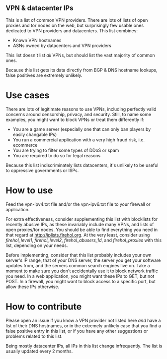 ## VPN & datacenter IPs
This is a list of common VPN providers. There are lots of lists of open proxies and tor nodes on the web, but surprisingly few usable ones dedicated to VPN providers and datacenters. This list combines:

  - Known VPN hostnames
  - ASNs owned by datacenters and VPN providers

This list doesn't list _all_ VPNs, but should list the vast majority of common ones.

Because this list gets its data directly from BGP & DNS hostname lookups, false positives are extremely unlikely.

# Use cases
There are lots of legitimate reasons to use VPNs, including perfectly valid concerns around censorship, privacy, and security. Still, to name some examples, you might want to block VPNs or treat them differently if:

  - You are a game server (especially one that can only ban players by easily changable IPs)
  - You run a commercial application with a very high fraud risk, i.e. ecommerce
  - You are trying to filter some types of DDoS or spam
  - You are required to do so for legal reasons

Because this list indiscriminately lists datacenters, it's unlikely to be useful to oppressive governments or ISPs.

# How to use
Feed the vpn-ipv4.txt file and/or the vpn-ipv6.txt file to your firewall or application.

For extra effectiveness, consider supplementing this list with blocklists for recently abusive IPs, as these invariably include many VPNs, and lists of open proxies/tor nodes. You should be able to find everything you need in that regard at http://iplists.firehol.org. At the very least, consider using _firehol_level1_, _firehol_level2_, _firehol_abusers_1d_, and _firehol_proxies_ with this list, depending on your needs.

Before implementing, consider that this list probably includes your own server's IP range, that of your DNS server, the server you get your software updates from, and the servers common search engines live on. Take a moment to make sure you don't accidentally use it to block network traffic you need. In a web application, you might want these IPs to GET, but not POST. In a firewall, you might want to block access to a specific port, but allow these IPs otherwise.

# How to contribute
Please open an issue if you know a VPN provider not listed here _and_ have a list of their DNS hostnames, or in the extremely unlikely case that you find a false positive entry in this list, or if you have any other suggestions or problems related to this list. 

Being mostly datacenter IPs, all IPs in this list change infrequently. The list is usually updated every 2 months.
